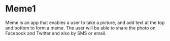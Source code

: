 # Meme1

Meme is an app that enables a user to take a picture, and add text at the top and bottom to form a meme. The user will be able to share the photo on Facebook and Twitter and also by SMS or email.
